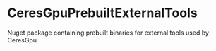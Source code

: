 # CeresGpuPrebuiltExternalTools
Nuget package containing prebuilt binaries for external tools used by CeresGpu
